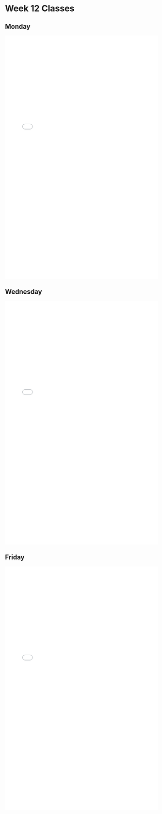 # Week 12 Classes

## Monday

<iframe src="../../Class12A_post.pdf" width="100%" height="800px" frameBorder="0"> </iframe>

## Wednesday

<iframe src="../../Class12B_post.pdf" width="100%" height="800px" frameBorder="0"> </iframe>

## Friday

<iframe src="../../Class12C.pdf" width="100%" height="800px" frameBorder="0"> </iframe>